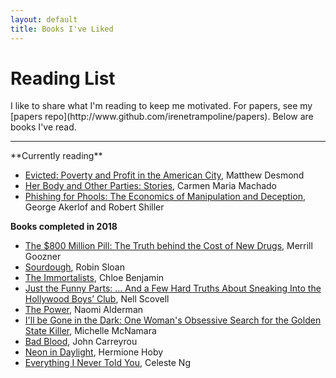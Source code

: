```yaml
---
layout: default
title: Books I've Liked
---
```


<h1 class="owner-name">Reading List</h1>
I like to share what I'm reading to keep me motivated. For papers, see my [papers repo](http://www.github.com/irenetrampoline/papers). Below are books I've read.

<hr>
**Currently reading**

 * [Evicted: Poverty and Profit in the American City](https://amzn.to/2xO0Vh7), Matthew Desmond
 * [Her Body and Other Parties: Stories](https://amzn.to/2JkxRiz), Carmen Maria Machado
 * [Phishing for Phools: The Economics of Manipulation and Deception](https://amzn.to/2JncSMa), George Akerlof and Robert Shiller

**Books completed in 2018**

 * [The $800 Million Pill: The Truth behind the Cost of New Drugs](https://amzn.to/2kSSnwe), Merrill Goozner
 * [Sourdough](https://amzn.to/2xYnNeb), Robin Sloan
 * [The Immortalists](https://amzn.to/2xQKtwA), Chloe Benjamin
 * [Just the Funny Parts: … And a Few Hard Truths About Sneaking Into the Hollywood Boys’ Club](https://amzn.to/2JiR4Be), Nell Scovell
 * [The Power](https://amzn.to/2JrKfRn), Naomi Alderman
 * [I'll be Gone in the Dark: One Woman's Obsessive Search for the Golden State Killer](https://amzn.to/2Jnw6RO), Michelle McNamara
 * [Bad Blood](https://amzn.to/2JB9fp6), John Carreyrou
 * [Neon in Daylight](https://amzn.to/2xOMkC8), Hermione Hoby
 * [Everything I Never Told You](https://amzn.to/2xQYz16), Celeste Ng
